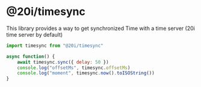 # @20i/timesync

This library provides a way to get synchronized Time with a time server (20i time server by default)

```javascript
import timesync from "@20i/timesync"

async function() {
    await timesync.sync({ delay: 50 })
    console.log("offsetMs", timesync.offsetMs)
    console.log("moment", timesync.now().toISOString())
}
```

